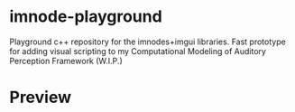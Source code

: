 # imnode-playground
Playground c++ repository for the imnodes+imgui libraries. Fast prototype for adding visual scripting to my Computational Modeling of Auditory Perception Framework (W.I.P.)

# Preview
